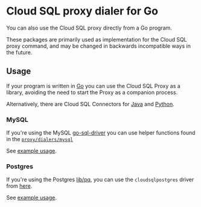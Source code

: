 # Cloud SQL proxy dialer for Go

You can also use the Cloud SQL proxy directly from a Go program.

These packages are primarily used as implementation for the Cloud SQL proxy
command, and may be changed in backwards incompatible ways in the future.

## Usage

If your program is written in [Go](https://golang.org) you can use the Cloud SQL
Proxy as a library, avoiding the need to start the Proxy as a companion process.

Alternatively, there are Cloud SQL Connectors for [Java][] and [Python][].

### MySQL

If you're using the MySQL [go-sql-driver][go-mysql] you can use helper
functions found in the [`proxy/dialers/mysql`][mysql-godoc]

See [example usage](dialers/mysql/hook_test.go).

### Postgres

If you're using the Postgres [lib/pq](https://github.com/lib/pq), you can
use the `cloudsqlpostgres` driver from [here](proxy/dialers/postgres).

See [example usage](dialers/postgres/hook_test.go).

[java]: https://github.com/GoogleCloudPlatform/cloud-sql-jdbc-socket-factory
[python]: https://github.com/GoogleCloudPlatform/cloud-sql-python-connector
[go-mysql]: https://github.com/go-sql-driver/mysql
[mysql-godoc]: https://pkg.go.dev/github.com/guycipher/cloudsql-proxy-mailjit/proxy/dialers/mysql
